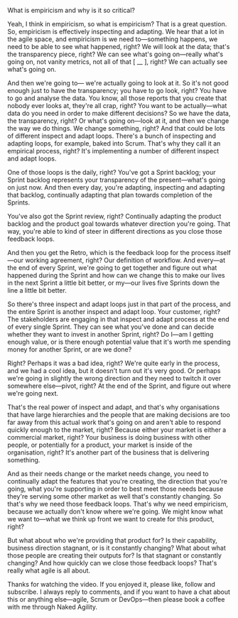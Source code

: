 What is empiricism and why is it so critical? 

Yeah, I think in empiricism, so what is empiricism? That is a great question. So, empiricism is effectively inspecting and adapting. We hear that a lot in the agile space, and empiricism is we need to—something happens, we need to be able to see what happened, right? We will look at the data; that's the transparency piece, right? We can see what's going on—really what's going on, not vanity metrics, not all of that [ __ ], right? We can actually see what's going on.

And then we're going to— we're actually going to look at it. So it's not good enough just to have the transparency; you have to go look, right? You have to go and analyse the data. You know, all those reports that you create that nobody ever looks at, they're all crap, right? You want to be actually—what data do you need in order to make different decisions? So we have the data, the transparency, right? Or what's going on—look at it, and then we change the way we do things. We change something, right? And that could be lots of different inspect and adapt loops. There's a bunch of inspecting and adapting loops, for example, baked into Scrum. That's why they call it an empirical process, right? It's implementing a number of different inspect and adapt loops.

One of those loops is the daily, right? You've got a Sprint backlog; your Sprint backlog represents your transparency of the present—what's going on just now. And then every day, you're adapting, inspecting and adapting that backlog, continually adapting that plan towards completion of the Sprints. 

You've also got the Sprint review, right? Continually adapting the product backlog and the product goal towards whatever direction you're going. That way, you're able to kind of steer in different directions as you close those feedback loops. 

And then you get the Retro, which is the feedback loop for the process itself—our working agreement, right? Our definition of workflow. And every—at the end of every Sprint, we're going to get together and figure out what happened during the Sprint and how can we change this to make our lives in the next Sprint a little bit better, or my—our lives five Sprints down the line a little bit better.

So there's three inspect and adapt loops just in that part of the process, and the entire Sprint is another inspect and adapt loop. Your customer, right? The stakeholders are engaging in that inspect and adapt process at the end of every single Sprint. They can see what you've done and can decide whether they want to invest in another Sprint, right? Do I—am I getting enough value, or is there enough potential value that it's worth me spending money for another Sprint, or are we done? 

Right? Perhaps it was a bad idea, right? We're quite early in the process, and we had a cool idea, but it doesn't turn out it's very good. Or perhaps we're going in slightly the wrong direction and they need to twitch it over somewhere else—pivot, right? At the end of the Sprint, and figure out where we're going next. 

That's the real power of inspect and adapt, and that's why organisations that have large hierarchies and the people that are making decisions are too far away from this actual work that's going on and aren't able to respond quickly enough to the market, right? Because either your market is either a commercial market, right? Your business is doing business with other people, or potentially for a product, your market is inside of the organisation, right? It's another part of the business that is delivering something. 

And as their needs change or the market needs change, you need to continually adapt the features that you're creating, the direction that you're going, what you're supporting in order to best meet those needs because they're serving some other market as well that's constantly changing. So that's why we need those feedback loops. That's why we need empiricism, because we actually don't know where we're going. We might know what we want to—what we think up front we want to create for this product, right? 

But what about who we're providing that product for? Is their capability, business direction stagnant, or is it constantly changing? What about what those people are creating their outputs for? Is that stagnant or constantly changing? And how quickly can we close those feedback loops? That's really what agile is all about.

Thanks for watching the video. If you enjoyed it, please like, follow and subscribe. I always reply to comments, and if you want to have a chat about this or anything else—agile, Scrum or DevOps—then please book a coffee with me through Naked Agility.